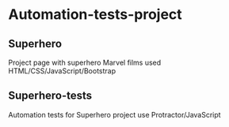 # Automation-tests-project

<h2> Superhero </h2> 
Project page with superhero Marvel films used HTML/CSS/JavaScript/Bootstrap

<h2> Superhero-tests </h2>
Automation tests for Superhero project use Protractor/JavaScript 
